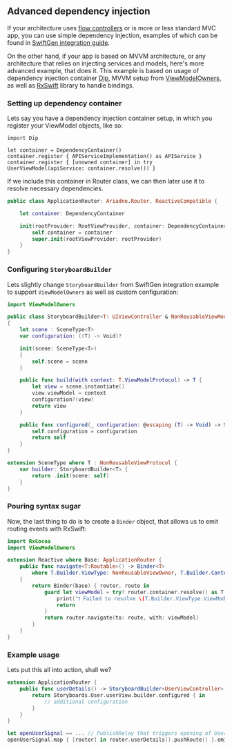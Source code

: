 ## Advanced dependency injection

If your architecture uses [flow controllers](http://merowing.info/2016/01/improve-your-ios-architecture-with-flowcontrollers/) or is more or less standard MVC app, you can use simple dependency injection, examples of which can be found in [SwiftGen integration guide](SwiftGen-integration.md).

On the other hand, if your app is based on MVVM architecture, or any architecture that relies on injecting services and models, here's more advanced example, that does it. This example is based on usage of dependency injection container [Dip][dip], MVVM setup from [ViewModelOwners][view-model-owners], as well as [RxSwift][rxswift] library to handle bindings.


### Setting up dependency container

Lets say you have a dependency injection container setup, in which you register your ViewModel objects, like so:

```
import Dip

let container = DependencyContainer()
container.register { APIServiceImplementation() as APIService }
container.register { [unowned container] in try UserViewModel(apiService: container.resolve()) }
```

If we include this container in Router class, we can then later use it to resolve necessary dependencies.

```swift
public class ApplicationRouter: Ariadne.Router, ReactiveCompatible {

    let container: DependencyContainer

    init(rootProvider: RootViewProvider, container: DependencyContainer) {
        self.container = container
        super.init(rootViewProvider: rootProvider)
    }
}
```

### Configuring `StoryboardBuilder`

Lets slightly change `StoryboardBuilder` from SwiftGen integration example to support `ViewModelOwners` as well as custom configuration:

```swift
import ViewModelOwners

public class StoryboardBuilder<T: UIViewController & NonReusableViewModelOwner>: ViewBuilder
{
    let scene : SceneType<T>
    var configuration: ((T) -> Void)?

    init(scene: SceneType<T>)
    {
        self.scene = scene
    }

    public func build(with context: T.ViewModelProtocol) -> T {
        let view = scene.instantiate()
        view.viewModel = context
        configuration?(view)
        return view
    }

    public func configured(_ configuration: @escaping (T) -> Void) -> Self {
        self.configuration = configuration
        return self
    }
}

extension SceneType where T : NonReusableViewProtocol {
    var builder: StoryboardBuilder<T> {
        return .init(scene: self)
    }
}
```

### Pouring syntax sugar

Now, the last thing to do is to create a `Binder` object, that allows us to emit routing events with RxSwift:

```swift
import RxCocoa
import ViewModelOwners

extension Reactive where Base: ApplicationRouter {
    public func navigate<T:Routable>() -> Binder<T>
        where T.Builder.ViewType: NonReusableViewOwner, T.Builder.Context == T.Builder.ViewType.ViewModelProtocol
    {
        return Binder(base) { router, route in
            guard let viewModel = try? router.container.resolve() as T.Builder.ViewType.ViewModelProtocol else {
                print("❗️ Failed to resolve \(T.Builder.ViewType.ViewModelProtocol.self) while navigating to \(T.Builder.ViewType.self). Please register \(T.Builder.ViewType.ViewModelProtocol.self)")
                return
            }
            return router.navigate(to: route, with: viewModel)
        }
    }
}
```

### Example usage

Lets put this all into action, shall we?

```swift
extension ApplicationRouter {
    public func userDetails() -> StoryboardBuilder<UserViewController> {
        return Storyboards.User.userView.builder.configured { in
            // additional configuration
        }
    }
}

let openUserSignal == ... // PublishRelay that triggers opening of UserDetails screen.
openUserSignal.map { [router] in router.userDetails().pushRoute() }.emit(to: router.rx.navigate()).disposed(by: rx.disposeBag)
```

[dip]: https://github.com/AliSoftware/Dip
[view-model-owners]: https://github.com/krzysztofzablocki/ViewModelOwners
[rxswift]: https://github.com/ReactiveX/RxSwift

